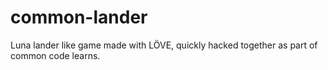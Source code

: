 # common-lander

Luna lander like game made with LÖVE, quickly hacked together as part of common code learns.
